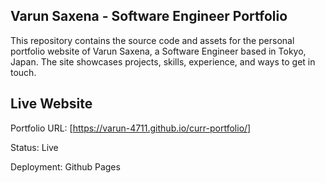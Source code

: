 ## Varun Saxena - Software Engineer Portfolio

This repository contains the source code and assets for the personal portfolio website of Varun Saxena, a Software Engineer based in Tokyo, Japan. The site showcases projects, skills, experience, and ways to get in touch.

## Live Website
Portfolio URL: [https://varun-4711.github.io/curr-portfolio/]

Status: Live

Deployment: Github Pages
